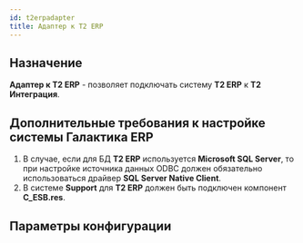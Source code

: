 ```yaml
---
id: t2erpadapter
title: Адаптер к T2 ERP
---
```


## Назначение

**Адаптер к T2 ERP** - позволяет подключать систему **T2 ERP** к **Т2 Интеграция**.

## Дополнительные требования к настройке системы Галактика ERP

1. В случае, если для БД **Т2 ERP** используется **Microsoft SQL Server**, то при настройке источника данных ODBC должен обязательно использоваться драйвер **SQL Server Native Client**.
2. В системе **Support** для **Т2 ERP** должен быть подключен компонент **C_ESB.res**.

## Параметры конфигурации
